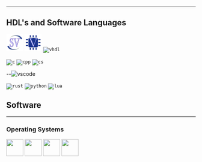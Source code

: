 

----------------------------------------

<h2>HDL's and Software Languages</h2>
<p align="center">

<code><img title="SystemVerilog" alt="sv" width="45px" src="assets/systemverilog-svgrepo-com.svg" /></code>
<code><img title="Verilog" alt="verilog" width="45px" src="assets/verilog-svgrepo-com.svg" /></code>
<code><img title="VHDL" alt="vhdl" width="45px" src="vhdl-svgrepo-com.svg" /></code>

<code><img title="C" alt="c" width="45px" src="https://cdn.jsdelivr.net/gh/devicons/devicon@latest/icons/c/c-original.svg" /></code>
<code><img title="C++" alt="cpp" width="45px" src="https://cdn.jsdelivr.net/gh/devicons/devicon@latest/icons/cplusplus/cplusplus-original.svg" /></code>
<code><img title="C#" alt="cs" width="45px" src="https://cdn.jsdelivr.net/gh/devicons/devicon@latest/icons/csharp/csharp-original.svg" /></code>

--<img src="https://cdn.jsdelivr.net/gh/devicons/devicon@latest/icons/embeddedc/embeddedc-original.svg" alt="vscode" width="45" height="45"/>


<code><img title="Rust" alt="rust" width="45px" src="https://cdn.jsdelivr.net/gh/devicons/devicon@latest/icons/rust/rust-original.svg" /></code>
<code><img title="Python" alt="python" width="45px" src="https://cdn.jsdelivr.net/gh/devicons/devicon/icons/python/python-original.svg" /></code>
<code><img title="Lua" alt="lua" width="45px" src="https://cdn.jsdelivr.net/gh/devicons/devicon@latest/icons/lua/lua-original.svg" /></code>
</p>


## Software 


----------------------------------------
### Operating Systems
<p align="left">
<img src="https://cdn.jsdelivr.net/gh/devicons/devicon@latest/icons/windows11/windows11-original.svg" width="45" height="45">
<img src="https://cdn.jsdelivr.net/gh/devicons/devicon@latest/icons/ubuntu/ubuntu-original.svg" width="45" height="45">
<img src="https://cdn.jsdelivr.net/gh/devicons/devicon@latest/icons/fedora/fedora-original.svg" width="45" height="45">
<img src="https://cdn.jsdelivr.net/gh/devicons/devicon@latest/icons/android/android-original.svg" width="45" height="45">
</p>